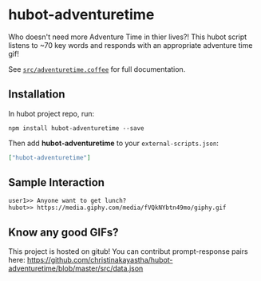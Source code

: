 # hubot-adventuretime

Who doesn't need more Adventure Time in thier lives?!
This hubot script listens to ~70 key words and responds with an appropriate adventure time gif!

See [`src/adventuretime.coffee`](src/adventuretime.coffee) for full documentation.

## Installation

In hubot project repo, run:

`npm install hubot-adventuretime --save`

Then add **hubot-adventuretime** to your `external-scripts.json`:

```json
["hubot-adventuretime"]
```

## Sample Interaction

```
user1>> Anyone want to get lunch?
hubot>> https://media.giphy.com/media/fVQkNYbtn49mo/giphy.gif
```

## Know any good GIFs?

This project is hosted on gitub!
You can contribut prompt-response pairs here: https://github.com/christinakayastha/hubot-adventuretime/blob/master/src/data.json